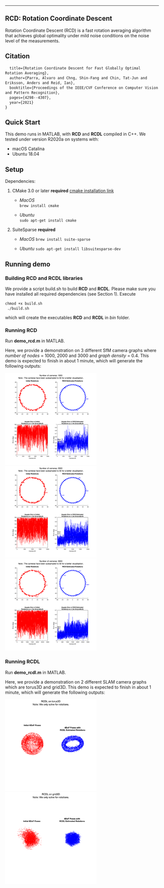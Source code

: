 -------------
**RCD: Rotation Coordinate Descent**
-------------

Rotation Coordinate Descent (RCD) is a fast rotation averaging algorithm that achieves global optimality under mild noise conditions on the noise level of the measurements.

## Citation ##

``` @inproceedings{parra2021rotation,
  title={Rotation Coordinate Descent for Fast Globally Optimal Rotation Averaging},
  author={Parra, Alvaro and Chng, Shin-Fang and Chin, Tat-Jun and Eriksson, Anders and Reid, Ian},
  booktitle={Proceedings of the IEEE/CVF Conference on Computer Vision and Pattern Recognition},
  pages={4298--4307},
  year={2021}
}
```

## Quick Start
This demo runs in MATLAB, with **RCD** and **RCDL** compiled in C++.
We tested under version R2020a on systems with:
- macOS Catalina
- Ubuntu 18.04


## Setup ##
Dependencies:
   1. CMake 3.0 or later **required** [cmake installation link](https://cmake.org/install/)
      - *MacOS*   
      ```brew install cmake```

      - *Ubuntu*  
      ```sudo apt-get install cmake```

   2. SuiteSparse **required**
      - *MacOS*
        ```brew install suite-sparse```

      - *Ubuntu*
        ```sudo apt-get install libsuitesparse-dev```


## Running demo ##

### Building RCD and RCDL libraries
 We provide a script build.sh to build **RCD** and **RCDL**.
   Please make sure you have installed all required dependencies (see Section 1).
   Execute
   ``` 
   chmod +x build.sh
    ./build.sh
   ```
   which will create the executables **RCD** and **RCDL** in *bin* folder.
   
### Running RCD
  Run **demo_rcd.m** in MATLAB.
  
  Here, we provide a demonstration on 3 different SfM camera graphs where *number of nodes* = 1000, 2000 and 3000 and *graph density* = 0.4.
  This demo is expected to finish in about 1 minute, which will generate the following outputs:
  
  <img src ="n_1000.png" width="300" height="300"> <img src ="n_2000.png" width="300" height="300"> <img src ="n_3000.png" width="300" height="300">
  
### Running RCDL
  Run **demo_rcdl.m** in MATLAB.
  
  Here, we provide a demonstration on 2 different SLAM camera graphs which are torus3D and grid3D.
  This demo is expected to finish in about 1 minute, which will generate the following outputs:
  
   <img src ="torus.png" width="300" height="300">                <img src ="grid3d.png" width="300" height="300">
   
   

  
  
